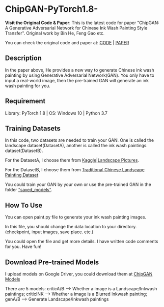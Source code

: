 # ChipGAN-PyTorch1.8-
**Visit the Original Code & Paper**:
This is the latest code for paper "ChipGAN: A Generative Adversarial Network for Chinese Ink Wash Painting Style Transfer". Original work by Bin He, Feng Gao etc.

You can check the original code and paper at: [CODE](https://github.com/PKU-IMRE/ChipGAN) | [PAPER](https://dl.acm.org/doi/10.1145/3240508.3240655)

## Description
In the paper above, He provides a new way to generate Chinese ink wash painting by using Generative Adversarial Network(GAN). You only have to input a real-world image, then the pre-trained GAN will generate an ink wash painting for you.

## Requirement
Library: PyTorch 1.8 | OS: Windows 10 | Python 3.7

## Training Datasets
In this code, two datasets are needed to train your GAN. One is called the landscape dataset(DatasetA), another is called the ink wash paintings dataset(DatasetB).

For the DatasetA, I choose them from [Kaggle|Landscape Pictures](https://www.kaggle.com/arnaud58/landscape-pictures).

For the DatasetB, I choose them from [Traditional Chinese Landscape Painting Dataset](https://github.com/alicex2020/Chinese-Landscape-Painting-Dataset)

You could train your GAN by your own or use the pre-trained GAN in the folder ["saved_models"](https://drive.google.com/drive/folders/1lzS3LVWfSYo8viaLLJpoKeQHSrMqMwt5?usp=sharing).

## How To Use
You can open paint.py file to generate your ink wash painting images.

In this file, you should change the data location to your directory. (checkpoint, input images, save place. etc.)

You could open the file and get more details. I have written code comments for you. Have fun!

## Download Pre-trained Models
I upload models on Google Driver, you could download them at [ChipGAN Models](https://drive.google.com/drive/folders/1lzS3LVWfSYo8viaLLJpoKeQHSrMqMwt5?usp=sharing)

There are 5 models: criticA/B --> Whether a image is a Landscape/Inkwash paintings; criticINK --> Whether a image is a Blurred Inkwash painting; genA/B --> Generate Landscape/Inkwash paintings
